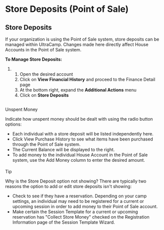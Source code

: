 # Store Deposits (Point of Sale)
## Store Deposits


If your organization is using the Point of Sale system, store deposits can be managed within UltraCamp. Changes made here directly affect House Accounts in the Point of Sale system.    


**To Manage Store Deposits:**


1. 1. Open the desired account
	2. Click on **View Financial History** and proceed to the Finance Detail page
	3. At the bottom right, expand the **Additional Actions** menu
	4. Click on **Store Deposits**


## 
Unspent Money


Indicate how unspent money should be dealt with using the radio button options:


* Each individual with a store deposit will be listed independently here.
* Click View Purchase History to see what items have been purchased through the Point of Sale system.
* The Current Balance will be displayed to the right.
* To add money to the individual House Account in the Point of Sale system, use the Add Money column to enter the desired amount.


  
  




#### 
 Tip


Why is the Store Deposit option not showing? There are typically two reasons the option to add or edit store deposits isn't showing:


* Check to see if they have a reservation. Depending on your camp settings, an individual may need to be registered for a current or upcoming session in order to add money to their Point of Sale account.
* Make certain the Session Template for a current or upcoming reservation has "Collect Store Money" checked on the Registration Information page of the Session Template Wizard.



 


  
  



  
  



  
  



  
  


